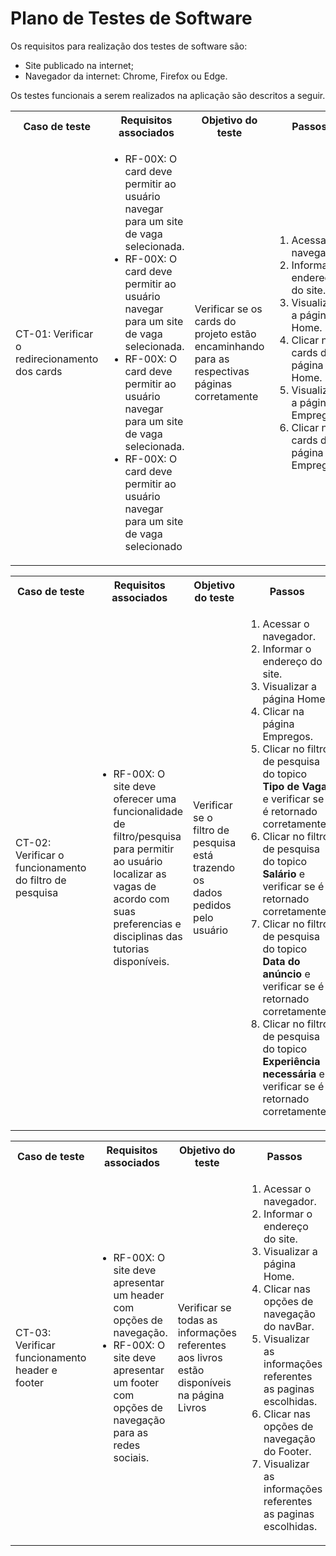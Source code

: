 
# Plano de Testes de Software

Os requisitos para realização dos testes de software são:
<ul><li>Site publicado na internet;</li>
<li>Navegador da internet: Chrome, Firefox ou Edge.</li>
</ul>

Os testes funcionais a serem realizados na aplicação são descritos a seguir.

<table>
 <tr>
  <th>Caso de teste</th>
  <th>Requisitos associados</th>
  <th>Objetivo do teste</th>
  <th>Passos</th>
  <th>Critérios de êxito</th>
  <th>Responsável</th>
 </tr>
 <tr>
  <td>CT-01: Verificar o redirecionamento dos cards</td>
  <td>
   <ul>
   <li>RF-00X:	O card deve permitir ao usuário navegar para um site de vaga selecionada.</li>
   <li>RF-00X:	O card deve permitir ao usuário navegar para um site de vaga selecionada.</li>
    <li>RF-00X:	O card deve permitir ao usuário navegar para um site de vaga selecionada.</li>
      <li>RF-00X:	O card deve permitir ao usuário navegar para um site de vaga selecionado </li>
   </ul>
  </td>
  <td>Verificar se os cards do projeto estão encaminhando para as respectivas páginas corretamente</td>
  <td>
   <ol>
    <li>Acessar o navegador.</li>
    <li>Informar o endereço do site.</li>
    <li>Visualizar a página Home.</li>
    <li>Clicar nos cards da página Home.</li>
        <li>Visualizar a página Empregos</li>
    <li>Clicar nos cards da página Empregos.</li>
   </ol>
   </td>
  <td>Todos os cards da página Home e Empregos devem encaminhar os usuários para as páginas descritas.</td>
  <td>Enzo</td>
 </tr>
</table>

<table>
 <tr>
  <th>Caso de teste</th>
  <th>Requisitos associados</th>
  <th>Objetivo do teste</th>
  <th>Passos</th>
  <th>Critérios de êxito</th>
  <th>Responsável</th>
 </tr>
 <tr>
  <td>CT-02: Verificar o funcionamento do filtro de pesquisa</td>
  <td>
   <ul>
    <li>RF-00X:	O site deve oferecer uma funcionalidade de filtro/pesquisa para permitir ao usuário localizar as vagas de acordo com suas preferencias e disciplinas das tutorias      disponíveis.</li>
   </ul>
  </td>
  <td>Verificar se o filtro de pesquisa está trazendo os dados pedidos pelo usuário</td>
  <td>
   <ol>
    <li>Acessar o navegador.</li>
    <li>Informar o endereço do site.</li>
    <li>Visualizar a página Home.</li>
    <li>Clicar na página Empregos.</li>
    <li>Clicar no filtro de pesquisa do topico <strong>Tipo de Vaga</strong> e verificar se é retornado corretamente.</li>
      <li>Clicar no filtro de pesquisa do topico <strong>Salário</strong> e verificar se é retornado corretamente.</li>
        <li>Clicar no filtro de pesquisa do topico <strong>Data do anúncio</strong> e verificar se é retornado corretamente.</li>
          <li>Clicar no filtro de pesquisa do topico <strong>Experiência necessária</strong> e verificar se é retornado corretamente.</li>
   </ol>
   </td>
  <td>Os dados inseridos no filtro de pesquisa devem mostrar o card onde há o dado informado.</td>
  <td>Enzo</td>
 </tr>
</table>

<table>
 <tr>
  <th>Caso de teste</th>
  <th>Requisitos associados</th>
  <th>Objetivo do teste</th>
  <th>Passos</th>
  <th>Critérios de êxito</th>
  <th>Responsável</th>  
 </tr>
 <tr>
  <td>CT-03: Verificar funcionamento header e footer</td>
  <td>
   <ul>
    <li>RF-00X:	O site deve apresentar um header com opções de navegação.</li>
    <li>RF-00X:	O site deve apresentar um footer com opções de navegação para as redes sociais.</li>
   </ul>
  </td>
  <td>Verificar se todas as informações referentes aos livros estão disponíveis na página Livros</td>
  <td>
   <ol>
    <li>Acessar o navegador.</li>
    <li>Informar o endereço do site.</li>
    <li>Visualizar a página Home.</li>
    <li>Clicar nas opções de navegação do navBar.</li>
    <li>Visualizar as informações referentes as paginas escolhidas.</li>
      <li>Clicar nas opções de navegação do Footer.</li>
    <li>Visualizar as informações referentes as paginas escolhidas.</li>
   </ol>
   </td>
  <td>A navegação deve ocorrer corretamente para a pagina correta</td>
  <td>Enzo</td>
 </tr>
</table>
